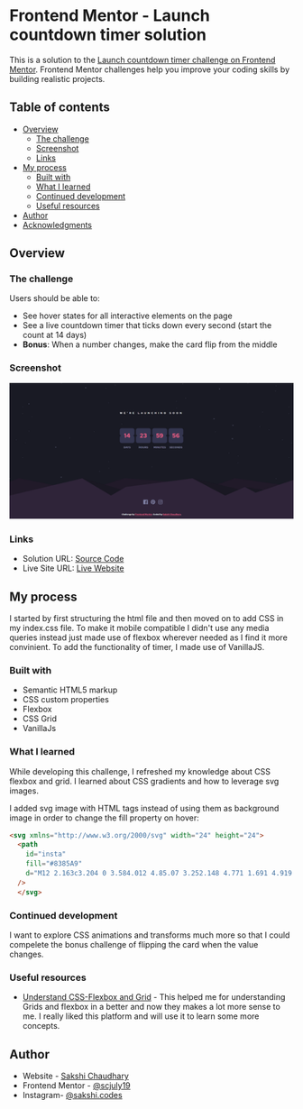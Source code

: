 # Frontend Mentor - Launch countdown timer solution

This is a solution to the [Launch countdown timer challenge on Frontend Mentor](https://www.frontendmentor.io/challenges/launch-countdown-timer-N0XkGfyz-). Frontend Mentor challenges help you improve your coding skills by building realistic projects.

## Table of contents

- [Overview](#overview)
  - [The challenge](#the-challenge)
  - [Screenshot](#screenshot)
  - [Links](#links)
- [My process](#my-process)
  - [Built with](#built-with)
  - [What I learned](#what-i-learned)
  - [Continued development](#continued-development)
  - [Useful resources](#useful-resources)
- [Author](#author)
- [Acknowledgments](#acknowledgments)

## Overview

### The challenge

Users should be able to:

- See hover states for all interactive elements on the page
- See a live countdown timer that ticks down every second (start the count at 14 days)
- **Bonus**: When a number changes, make the card flip from the middle

### Screenshot

![](./screenshot.png)

### Links

- Solution URL: [Source Code](https://your-solution-url.com)
- Live Site URL: [Live Website](https://your-live-site-url.com)

## My process

I started by first structuring the html file and then moved on to add CSS in my index.css file.
To make it mobile compatible I didn't use any media queries instead just made use of flexbox wherever needed as I find it more convinient. To add the functionality of timer, I made use of VanillaJS.

### Built with

- Semantic HTML5 markup
- CSS custom properties
- Flexbox
- CSS Grid
- VanillaJs

### What I learned

While developing this challenge, I refreshed my knowledge about CSS flexbox and grid. I learned about CSS gradients and how to leverage svg images.

I added svg image with HTML tags instead of using them as background image in order to change the fill property on hover:

````html
<svg xmlns="http://www.w3.org/2000/svg" width="24" height="24">
  <path
    id="insta"
    fill="#8385A9"
    d="M12 2.163c3.204 0 3.584.012 4.85.07 3.252.148 4.771 1.691 4.919 4.919.058 1.265.069 1.645.069 4.849 0 3.205-.012 3.584-.069 4.849-.149 3.225-1.664 4.771-4.919 4.919-1.266.058-1.644.07-4.85.07-3.204 0-3.584-.012-4.849-.07-3.26-.149-4.771-1.699-4.919-4.92-.058-1.265-.07-1.644-.07-4.849 0-3.204.013-3.583.07-4.849.149-3.227 1.664-4.771 4.919-4.919 1.266-.057 1.645-.069 4.849-.069zM12 0C8.741 0 8.333.014 7.053.072 2.695.272.273 2.69.073 7.052.014 8.333 0 8.741 0 12c0 3.259.014 3.668.072 4.948.2 4.358 2.618 6.78 6.98 6.98C8.333 23.986 8.741 24 12 24c3.259 0 3.668-.014 4.948-.072 4.354-.2 6.782-2.618 6.979-6.98.059-1.28.073-1.689.073-4.948 0-3.259-.014-3.667-.072-4.947-.196-4.354-2.617-6.78-6.979-6.98C15.668.014 15.259 0 12 0zm0 5.838a6.162 6.162 0 100 12.324 6.162 6.162 0 000-12.324zM12 16a4 4 0 110-8 4 4 0 010 8zm6.406-11.845a1.44 1.44 0 100 2.881 1.44 1.44 0 000-2.881z"
  />
  </svg>
````

### Continued development

I want to explore CSS animations and transforms much more so that I could compelete the bonus challenge of flipping the card when the value changes. 


### Useful resources

- [Understand CSS-Flexbox and Grid](https://frontendmasters.com/courses/css-grids-flexbox/) - This helped me for understanding Grids and flexbox in a better and now they makes a lot more sense to me. I really liked this platform and will use it to learn some more concepts.




## Author

- Website - [Sakshi Chaudhary](https://www.your-site.com)
- Frontend Mentor - [@scjuly19](https://www.frontendmentor.io/profile/scjuly19)
- Instagram- [@sakshi.codes](https://www.instagram.com/sakshi.codes)


